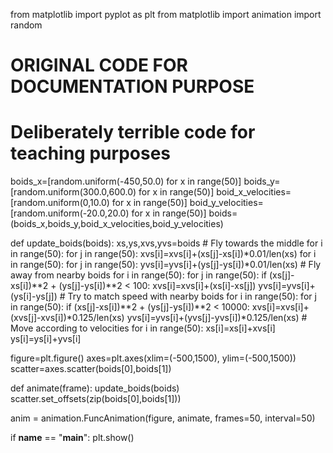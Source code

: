 from matplotlib import pyplot as plt
from matplotlib import animation
import random

# ORIGINAL CODE FOR DOCUMENTATION PURPOSE
# Deliberately terrible code for teaching purposes

boids_x=[random.uniform(-450,50.0) for x in range(50)]
boids_y=[random.uniform(300.0,600.0) for x in range(50)]
boid_x_velocities=[random.uniform(0,10.0) for x in range(50)]
boid_y_velocities=[random.uniform(-20.0,20.0) for x in range(50)]
boids=(boids_x,boids_y,boid_x_velocities,boid_y_velocities)

def update_boids(boids):
    xs,ys,xvs,yvs=boids
    # Fly towards the middle
    for i in range(50):
        for j in range(50):
            xvs[i]=xvs[i]+(xs[j]-xs[i])*0.01/len(xs)
    for i in range(50):
        for j in range(50):
            yvs[i]=yvs[i]+(ys[j]-ys[i])*0.01/len(xs)
    # Fly away from nearby boids
    for i in range(50):
        for j in range(50):
            if (xs[j]-xs[i])**2 + (ys[j]-ys[i])**2 < 100:
                xvs[i]=xvs[i]+(xs[i]-xs[j])
                yvs[i]=yvs[i]+(ys[i]-ys[j])
    # Try to match speed with nearby boids
    for i in range(50):
        for j in range(50):
            if (xs[j]-xs[i])**2 + (ys[j]-ys[i])**2 < 10000:
                xvs[i]=xvs[i]+(xvs[j]-xvs[i])*0.125/len(xs)
                yvs[i]=yvs[i]+(yvs[j]-yvs[i])*0.125/len(xs)
    # Move according to velocities
    for i in range(50):
        xs[i]=xs[i]+xvs[i]
        ys[i]=ys[i]+yvs[i]


figure=plt.figure()
axes=plt.axes(xlim=(-500,1500), ylim=(-500,1500))
scatter=axes.scatter(boids[0],boids[1])

def animate(frame):
   update_boids(boids)
   scatter.set_offsets(zip(boids[0],boids[1]))


anim = animation.FuncAnimation(figure, animate,
                               frames=50, interval=50)

if __name__ == "__main__":
    plt.show()
